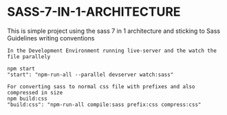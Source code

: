 # SASS-7-IN-1-ARCHITECTURE 

This is simple project using the sass 7 in 1 architecture and sticking to Sass Guidelines writing conventions

    In the Development Environment running live-server and the watch the file parallely 
   
    npm start 
    "start": "npm-run-all --parallel devserver watch:sass"
    
    For converting sass to normal css file with prefixes and also compressed in size
    npm build:css 
    "build:css": "npm-run-all compile:sass prefix:css compress:css"
